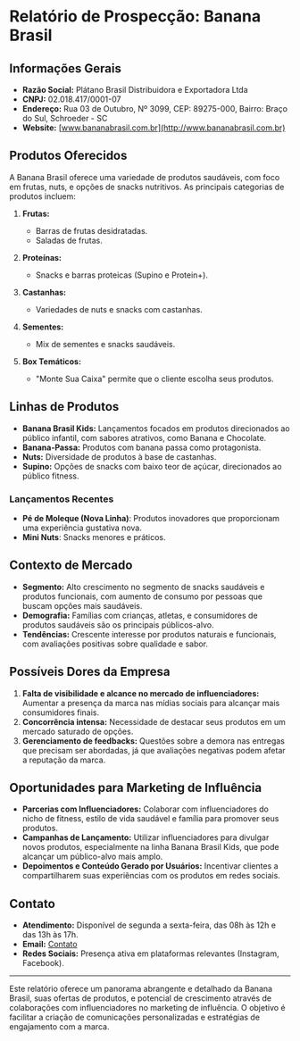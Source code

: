 # Relatório de Prospecção: Banana Brasil

## Informações Gerais
- **Razão Social:** Plátano Brasil Distribuidora e Exportadora Ltda
- **CNPJ:** 02.018.417/0001-07
- **Endereço:** Rua 03 de Outubro, Nº 3099, CEP: 89275-000, Bairro: Braço do Sul, Schroeder - SC
- **Website:** [www.bananabrasil.com.br](http://www.bananabrasil.com.br)

## Produtos Oferecidos
A Banana Brasil oferece uma variedade de produtos saudáveis, com foco em frutas, nuts, e opções de snacks nutritivos. As principais categorias de produtos incluem:

1. **Frutas:**
   - Barras de frutas desidratadas.
   - Saladas de frutas.
   
2. **Proteínas:**
   - Snacks e barras proteicas (Supino e Protein+).
   
3. **Castanhas:**
   - Variedades de nuts e snacks com castanhas.
   
4. **Sementes:**
   - Mix de sementes e snacks saudáveis.

5. **Box Temáticos:**
   - "Monte Sua Caixa" permite que o cliente escolha seus produtos.

## Linhas de Produtos
- **Banana Brasil Kids:** Lançamentos focados em produtos direcionados ao público infantil, com sabores atrativos, como Banana e Chocolate.
- **Banana-Passa:** Produtos com banana passa como protagonista.
- **Nuts:** Diversidade de produtos à base de castanhas.
- **Supino:** Opções de snacks com baixo teor de açúcar, direcionados ao público fitness.

### Lançamentos Recentes
- **Pé de Moleque (Nova Linha)**: Produtos inovadores que proporcionam uma experiência gustativa nova.
- **Mini Nuts**: Snacks menores e práticos.

## Contexto de Mercado
- **Segmento:** Alto crescimento no segmento de snacks saudáveis e produtos funcionais, com aumento de consumo por pessoas que buscam opções mais saudáveis.
- **Demografia:** Famílias com crianças, atletas, e consumidores de produtos saudáveis são os principais públicos-alvo.
- **Tendências:** Crescente interesse por produtos naturais e funcionais, com avaliações positivas sobre qualidade e sabor.

## Possíveis Dores da Empresa
1. **Falta de visibilidade e alcance no mercado de influenciadores:** Aumentar a presença da marca nas mídias sociais para alcançar mais consumidores finais.
2. **Concorrência intensa:** Necessidade de destacar seus produtos em um mercado saturado de opções.
3. **Gerenciamento de feedbacks:** Questões sobre a demora nas entregas que precisam ser abordadas, já que avaliações negativas podem afetar a reputação da marca.

## Oportunidades para Marketing de Influência
- **Parcerias com Influenciadores:** Colaborar com influenciadores do nicho de fitness, estilo de vida saudável e família para promover seus produtos.
- **Campanhas de Lançamento:** Utilizar influenciadores para divulgar novos produtos, especialmente na linha Banana Brasil Kids, que pode alcançar um público-alvo mais amplo.
- **Depoimentos e Conteúdo Gerado por Usuários:** Incentivar clientes a compartilharem suas experiências com os produtos em redes sociais.

## Contato
- **Atendimento:** Disponível de segunda a sexta-feira, das 08h às 12h e das 13h às 17h.
- **Email:** [Contato](http://www.bananabrasil.com.br/sac)
- **Redes Sociais:** Presença ativa em plataformas relevantes (Instagram, Facebook).

---

Este relatório oferece um panorama abrangente e detalhado da Banana Brasil, suas ofertas de produtos, e potencial de crescimento através de colaborações com influenciadores no marketing de influência. O objetivo é facilitar a criação de comunicações personalizadas e estratégias de engajamento com a marca.